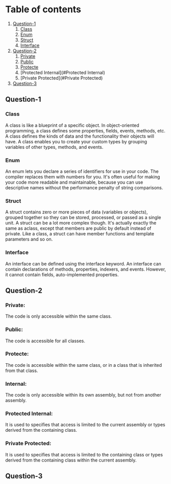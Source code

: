 # Table of contents
1. [Question-1](#Question-1)
 	1. [Class](#Class)
 	2. [Enum](#Enum)
 	3. [Struct](#Struct)
 	4. [Interface](#Interface)
2. [Question-2](#Question-2)
    1. [Private](#Private)
    2. [Public](#Public)
    3. [Protecte](#Protecte)
    4. [Protected Internal](#Protected Internal)
    4. [Private Protected](#Private Protected)
3. [Question-3](#Question-3)

## Question-1

### Class
A class is like a blueprint of a specific object. In object-oriented programming, a class defines some properties, fields, events, methods, etc. 
A class defines the kinds of data and the functionality their objects will have. A class enables you to create your custom types by grouping 
variables of other types, methods, and events.

### Enum
An enum lets you declare a series of identifiers for use in your code. The compiler replaces them with numbers for you. It's often useful for 
making your code more readable and maintainable, because you can use descriptive names without the performance penalty of string comparisons. 


### Struct
A struct contains zero or more pieces of data (variables or objects), grouped together so they can be stored, processed, or passed as a single unit. 
A struct can be a lot more complex though. It's actually exactly the same as aclass, except that members are public by default instead of private. Like a
class, a struct can have member functions and template parameters and so on.

### Interface
An interface can be defined using the interface keyword. An interface can contain declarations of methods, properties, indexers, and events. However, 
it cannot contain fields, auto-implemented properties.

## Question-2

### Private:
The code is only accessible within the same class.
### Public:
The code is accessible for all classes.
### Protecte:
The code is accessible within the same class, or in a class that is inherited from that class.
### Internal:
The code is only accessible within its own assembly, but not from another assembly.
### Protected Internal:
It is used to specifies that access is limited to the current assembly or types derived from the containing class.
### Private Protected:
It is used to specifies that access is limited to the containing class or types derived from the containing class within the current assembly.

## Question-3


